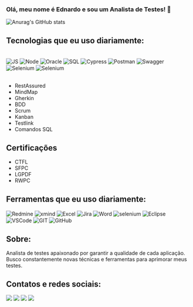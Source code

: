 ### Olá, meu nome é Ednardo e sou um Analista de Testes! 👋</br>

![Anurag's GitHub stats](https://github-readme-stats.vercel.app/api?username=ednardoxavier&show_icons=true&theme=radical)

## Tecnologias que eu uso diariamente:

<div style="display: incline_block"></br>
<img align="center" alt="JS" src=https://img.shields.io/badge/JavaScript-F7DF1E?style=for-the-badge&logo=javascript&logoColor=black />
<img align="center" alt="Node" src=https://img.shields.io/badge/Node.js-43853D?style=for-the-badge&logo=node.js&logoColor=white />
<img align="center" alt="Oracle" src=https://img.shields.io/badge/Oracle-F80000?style=for-the-badge&logo=Oracle&logoColor=white />
<img align="center" alt="SQL" src=https://img.shields.io/badge/MySQL-005C84?style=for-the-badge&logo=mysql&logoColor=white />
<img align="center" alt="Cypress" src=https://img.shields.io/badge/-cypress-%23E5E5E5?style=for-the-badge&logo=cypress&logoColor=058a5e />
<img align="center" alt="Postman" src=https://img.shields.io/badge/Postman-FF6C37?style=for-the-badge&logo=postman&logoColor=white />
<img align="center" alt="Swagger" src=https://img.shields.io/badge/-Swagger-%23Clojure?style=for-the-badge&logo=swagger&logoColor=white />
<img align="center" alt="Selenium" src=https://img.shields.io/badge/mocha.js-323330?style=for-the-badge&logo=mocha&logoColor=Brown>
<img align="center" alt="Selenium" src="https://img.shields.io/badge/-selenium-%43B02A?style=for-the-badge&logo=selenium&logoColor=white">

</div>
</br>

 * RestAssured 
  * MindMap
  * Gherkin
  * BDD
  * Scrum
  * Kanban
  * Testlink
  * Comandos SQL
  
## Certificações
  * CTFL
  * SFPC
  * LGPDF
  * RWPC

  ## Ferramentas que eu uso diariamente:  
  
  <img align="center" alt="Redmine" src="https://img.shields.io/badge/Redmine-white?style=for-the-badge&logo=redmine&logoColor=black">
  <img align="center" alt="xmind" src="https://img.shields.io/badge/Xmind-red?style=for-the-badge&logo=xmind&logoColor=white">
  <img align="center" alt="Excel" src="https://img.shields.io/badge/Microsoft_Excel-217346?style=for-the-badge&logo=microsoft-excel&logoColor=white">
  <img align="center" alt="Jira" src="https://img.shields.io/badge/Jira-0052CC?style=for-the-badge&logo=Jira&logoColor=white">
  <img align="center" alt="Word" src="https://img.shields.io/badge/Microsoft_Word-2B579A?style=for-the-badge&logo=microsoft-word&logoColor=white">
  <img align="center" alt="selenium" src="https://img.shields.io/badge/Selenium%20IDE-verde?style=for-the-badge&logo=seleniumide&logoColor=white">
  <img align="center" alt="Eclipse" src="https://img.shields.io/badge/Eclipse-2C2255?style=for-the-badge&logo=eclipse&logoColor=white">
  <img align="center" alt="VSCode" src="https://img.shields.io/badge/Visual_Studio_Code-0078D4?style=for-the-badge&logo=visual%20studio%20code&logoColor=white">
  <img align="center" alt="GIT" src="https://img.shields.io/badge/GIT-E44C30?style=for-the-badge&logo=git&logoColor=white">
  <img align="center" alt="GitHub" src="https://img.shields.io/badge/github-%23121011.svg?style=for-the-badge&logo=github&logoColor=white">  
  
  
</div>

## Sobre:

Analista de testes apaixonado por garantir a qualidade de cada aplicação. Busco constantemente novas técnicas e ferramentas para aprimorar meus testes.

## Contatos e redes sociais: 
<div>
  <a href="https://www.linkedin.com/in/ednardo-xavier-228279179/" target="_blank"><img src="https://img.shields.io/badge/-LinkedIn-%230077B5?style=for-the-badge&logo=linkedin&logoColor=white" target="_blank"></a> 
  <a href = "mailto:ednardo.xavier1@gmail.com"><img src="https://img.shields.io/badge/-Gmail-%23333?style=for-the-badge&logo=gmail&logoColor=white" target="_blank"></a>
  <a href="https://t.me/Nardo_Xavier" target="_blank"><img src="https://img.shields.io/badge/Telegram-2CA5E0?style=for-the-badge&logo=telegram&logoColor=white" target="_blank"></a>
  <a href="https://contate.me/61998385738" target="_blank"><img src="https://img.shields.io/badge/WhatsApp-25D366?style=for-the-badge&logo=whatsapp&logoColor=white" target="_blank"></a>
    
</div>
